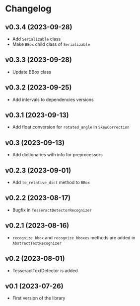 Changelog
=========

v0.3.4 (2023-09-28)
-------------------
* Add `Serializable` class
* Make `BBox` child class of `Serializable`

v0.3.3 (2023-09-28)
-------------------
* Update BBox class

v0.3.2 (2023-09-25)
-------------------
* Add intervals to dependencies versions

v0.3.1 (2023-09-13)
-------------------
* Add float conversion for `rotated_angle` in `SkewCorrection`

v0.3 (2023-09-13)
-------------------
* Add dictionaries with info for preprocessors

v0.2.3 (2023-09-01)
-------------------
* Add `to_relative_dict` method to `BBox`

v0.2.2 (2023-08-17)
-------------------
* Bugfix in `TesseractDetectorRecognizer`

v0.2.1 (2023-08-16)
-------------------
* `recognize_bbox` and `recognize_bboxes` methods are added in `AbstractTextRecognizer`

v0.2 (2023-08-01)
-------------------
* TesseractTextDetector is added 

v0.1 (2023-07-26)
-------------------
* First version of the library
